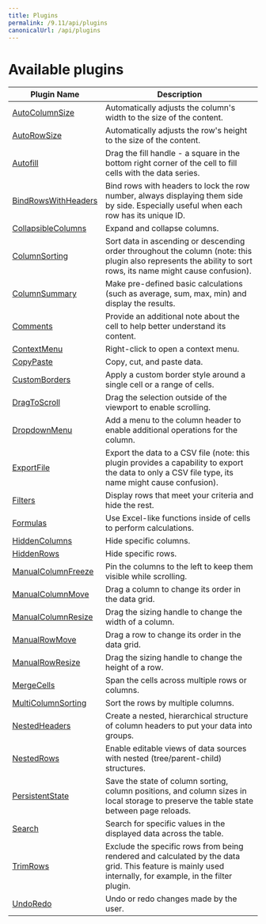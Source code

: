 ```yaml
---
title: Plugins
permalink: /9.11/api/plugins
canonicalUrl: /api/plugins
---
```


# Available plugins

|Plugin Name  | Description |
|--|--|
|[AutoColumnSize](@/api/autoColumnSize.md) |Automatically adjusts the column's width to the size of the content.|
|[AutoRowSize](@/api/autoRowSize.md)| Automatically adjusts the row's height to the size of the content.|
|[Autofill](@/api/autofill.md)| Drag the fill handle - a square in the bottom right corner of the cell to fill cells with the data series.|
|[BindRowsWithHeaders](@/api/bindRowsWithHeaders.md)| Bind rows with headers to lock the row number, always displaying them side by side. Especially useful when each row has its unique ID.|
|[CollapsibleColumns](@/api/collapsibleColumns.md)| Expand and collapse columns.|
|[ColumnSorting](@/api/columnSorting.md)| Sort data in ascending or descending order throughout the column (note: this plugin also represents the ability to sort rows, its name might cause confusion).|
|[ColumnSummary](@/api/columnSummary.md) |Make pre-defined basic calculations (such as average, sum, max, min) and display the results.|
|[Comments](@/api/comments.md) | Provide an additional note about the cell to help better understand its content.|
|[ContextMenu](@/api/contextMenu.md) |Right-click to open a context menu.|
|[CopyPaste](@/api/copyPaste.md)| Copy, cut, and paste data.|
|[CustomBorders](@/api/customBorders.md) |Apply a custom border style around a single cell or a range of cells.|
|[DragToScroll](@/api/dragToScroll.md) |Drag the selection outside of the viewport to enable scrolling.|
|[DropdownMenu](@/api/dropdownMenu.md) |Add a menu to the column header to enable additional operations for the column.|
|[ExportFile](@/api/exportFile.md) |Export the data to a CSV file (note: this plugin provides a capability to export the data to only a CSV file type, its name might cause confusion).|
|[Filters](@/api/filters.md) |Display rows that meet your criteria and hide the rest.|
|[Formulas](@/api/formulas.md) | Use Excel-like functions inside of cells to perform calculations.|
|[HiddenColumns](@/api/hiddenColumns.md) |Hide specific columns.|
|[HiddenRows](@/api/hiddenRows.md) |Hide specific rows.|
|[ManualColumnFreeze](@/api/manualColumnFreeze.md) |Pin the columns to the left to keep them visible while scrolling.|
|[ManualColumnMove](@/api/manualColumnMove.md) |Drag a column to change its order in the data grid.|
|[ManualColumnResize](@/api/manualColumnResize.md) | Drag the sizing handle to change the width of a column.|
|[ManualRowMove](@/api/manualRowMove.md) |Drag a row to change its order in the data grid.|
|[ManualRowResize](@/api/manualRowResize.md) |Drag the sizing handle to change the height of a row.|
|[MergeCells](@/api/mergeCells.md) |Span the cells across multiple rows or columns.|
|[MultiColumnSorting](@/api/multiColumnSorting.md)| Sort the rows by multiple columns.|
|[NestedHeaders](@/api/nestedHeaders.md) |Create a nested, hierarchical structure of column headers to put your data into groups.|
|[NestedRows](@/api/nestedRows.md) |Enable editable views of data sources with nested (tree/parent-child) structures.|
|[PersistentState](@/api/persistentState.md)| Save the state of column sorting, column positions, and column sizes in local storage to preserve the table state between page reloads.|
|[Search](@/api/search.md) |Search for specific values in the displayed data across the table.|
|[TrimRows](@/api/trimRows.md) |Exclude the specific rows from being rendered and calculated by the data grid. This feature is mainly used internally, for example, in the filter plugin.|
|[UndoRedo](@/api/undoRedo.md)|Undo or redo changes made by the user.|
